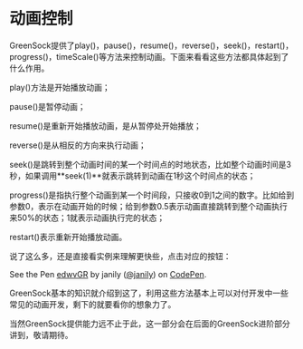 # 动画控制

GreenSock提供了play()，pause()，resume()，reverse()，seek()，restart()， progress()，timeScale()等方法来控制动画。下面来看看这些方法都具体起到了什么作用。

play()方法是开始播放动画；

pause()是暂停动画；

resume()是重新开始播放动画，是从暂停处开始播放；

reverse()是从相反的方向来执行动画；

seek()是跳转到整个动画时间的某一个时间点的时地状态，比如整个动画时间是3秒，如果调用**seek(1)**就表示跳转到动画在1秒这个时间点的状态；

progress()是指执行整个动画到某一个时间段，只接收0到1之间的数字。比如给到参数0，表示在动画开始的时候；给到参数0.5表示动画直接跳转到整个动画执行来50%的状态；1就表示动画执行完的状态；

restart()表示重新开始播放动画。

说了这么多，还是直接看实例来理解更快些，点击对应的按钮：

<p data-height="300" data-theme-id="17491" data-slug-hash="edwvGR" data-default-tab="result" data-user="janily" data-embed-version="2" data-pen-title="edwvGR" class="codepen">See the Pen <a href="http://codepen.io/janily/pen/edwvGR/">edwvGR</a> by janily (<a href="http://codepen.io/janily">@janily</a>) on <a href="http://codepen.io">CodePen</a>.</p>
<script async src="https://production-assets.codepen.io/assets/embed/ei.js"></script>

GreenSock基本的知识就介绍到这了，利用这些方法基本上可以对付开发中一些常见的动画开发，剩下的就要看你的想象力了。

当然GreenSock提供能力远不止于此，这一部分会在后面的GreenSock进阶部分讲到，敬请期待。






